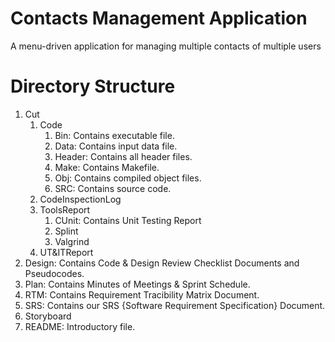 # Contacts Management Application
A menu-driven application for managing multiple contacts of multiple users

# Directory Structure
1) Cut
     1) Code
          1) Bin: Contains executable file.
          2) Data: Contains input data file.
          3) Header: Contains all header files.
          4) Make: Contains Makefile.
          5) Obj: Contains compiled object files.
          6) SRC: Contains source code.
     2) CodeInspectionLog
     3) ToolsReport
          1) CUnit: Contains Unit Testing Report
          2) Splint
          3) Valgrind
     4) UT&ITReport
2) Design: Contains Code & Design Review Checklist Documents and Pseudocodes.
3) Plan: Contains Minutes of Meetings & Sprint Schedule.
4) RTM: Contains Requirement Tracibility Matrix Document.
5) SRS: Contains our SRS {Software Requirement Specification} Document.
6) Storyboard
7) README: Introductory file.
